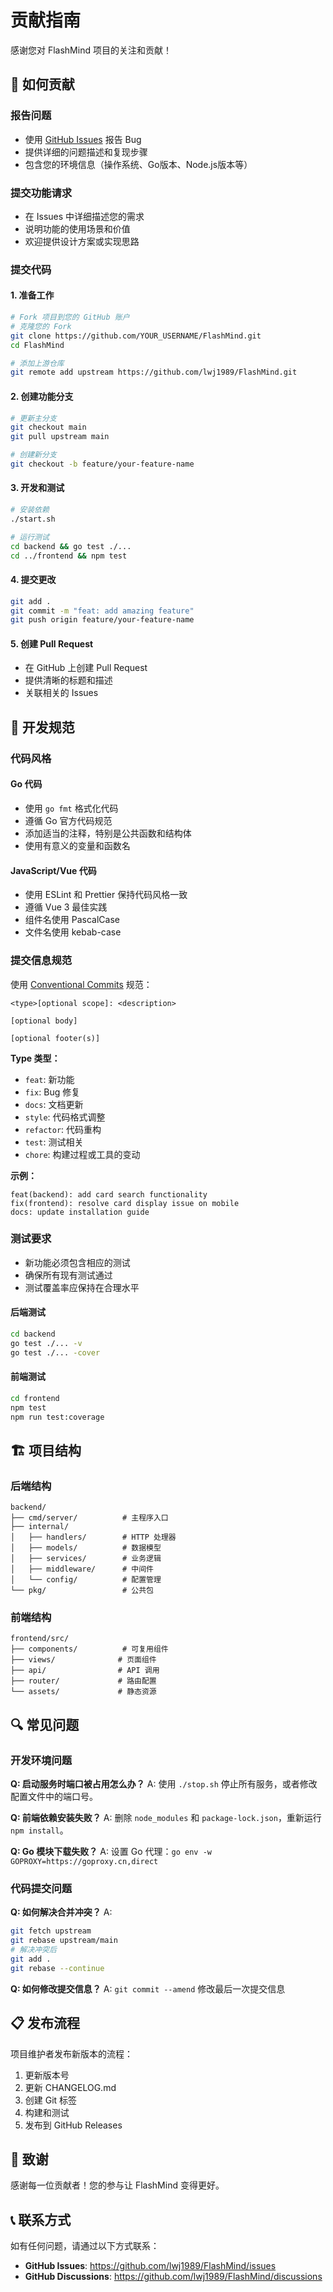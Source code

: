 # 贡献指南

感谢您对 FlashMind 项目的关注和贡献！

## 🚀 如何贡献

### 报告问题
- 使用 [GitHub Issues](https://github.com/lwj1989/FlashMind/issues) 报告 Bug
- 提供详细的问题描述和复现步骤
- 包含您的环境信息（操作系统、Go版本、Node.js版本等）

### 提交功能请求
- 在 Issues 中详细描述您的需求
- 说明功能的使用场景和价值
- 欢迎提供设计方案或实现思路

### 提交代码

#### 1. 准备工作
```bash
# Fork 项目到您的 GitHub 账户
# 克隆您的 Fork
git clone https://github.com/YOUR_USERNAME/FlashMind.git
cd FlashMind

# 添加上游仓库
git remote add upstream https://github.com/lwj1989/FlashMind.git
```

#### 2. 创建功能分支
```bash
# 更新主分支
git checkout main
git pull upstream main

# 创建新分支
git checkout -b feature/your-feature-name
```

#### 3. 开发和测试
```bash
# 安装依赖
./start.sh

# 运行测试
cd backend && go test ./...
cd ../frontend && npm test
```

#### 4. 提交更改
```bash
git add .
git commit -m "feat: add amazing feature"
git push origin feature/your-feature-name
```

#### 5. 创建 Pull Request
- 在 GitHub 上创建 Pull Request
- 提供清晰的标题和描述
- 关联相关的 Issues

## 📝 开发规范

### 代码风格

#### Go 代码
- 使用 `go fmt` 格式化代码
- 遵循 Go 官方代码规范
- 添加适当的注释，特别是公共函数和结构体
- 使用有意义的变量和函数名

#### JavaScript/Vue 代码
- 使用 ESLint 和 Prettier 保持代码风格一致
- 遵循 Vue 3 最佳实践
- 组件名使用 PascalCase
- 文件名使用 kebab-case

### 提交信息规范

使用 [Conventional Commits](https://conventionalcommits.org/) 规范：

```
<type>[optional scope]: <description>

[optional body]

[optional footer(s)]
```

**Type 类型：**
- `feat`: 新功能
- `fix`: Bug 修复
- `docs`: 文档更新
- `style`: 代码格式调整
- `refactor`: 代码重构
- `test`: 测试相关
- `chore`: 构建过程或工具的变动

**示例：**
```
feat(backend): add card search functionality
fix(frontend): resolve card display issue on mobile
docs: update installation guide
```

### 测试要求

- 新功能必须包含相应的测试
- 确保所有现有测试通过
- 测试覆盖率应保持在合理水平

#### 后端测试
```bash
cd backend
go test ./... -v
go test ./... -cover
```

#### 前端测试
```bash
cd frontend
npm test
npm run test:coverage
```

## 🏗️ 项目结构

### 后端结构
```
backend/
├── cmd/server/          # 主程序入口
├── internal/
│   ├── handlers/        # HTTP 处理器
│   ├── models/          # 数据模型
│   ├── services/        # 业务逻辑
│   ├── middleware/      # 中间件
│   └── config/          # 配置管理
└── pkg/                 # 公共包
```

### 前端结构
```
frontend/src/
├── components/          # 可复用组件
├── views/              # 页面组件
├── api/                # API 调用
├── router/             # 路由配置
└── assets/             # 静态资源
```

## 🔍 常见问题

### 开发环境问题

**Q: 启动服务时端口被占用怎么办？**
A: 使用 `./stop.sh` 停止所有服务，或者修改配置文件中的端口号。

**Q: 前端依赖安装失败？**
A: 删除 `node_modules` 和 `package-lock.json`，重新运行 `npm install`。

**Q: Go 模块下载失败？**
A: 设置 Go 代理：`go env -w GOPROXY=https://goproxy.cn,direct`

### 代码提交问题

**Q: 如何解决合并冲突？**
A: 
```bash
git fetch upstream
git rebase upstream/main
# 解决冲突后
git add .
git rebase --continue
```

**Q: 如何修改提交信息？**
A: `git commit --amend` 修改最后一次提交信息

## 📋 发布流程

项目维护者发布新版本的流程：

1. 更新版本号
2. 更新 CHANGELOG.md
3. 创建 Git 标签
4. 构建和测试
5. 发布到 GitHub Releases

## 🙏 致谢

感谢每一位贡献者！您的参与让 FlashMind 变得更好。

## 📞 联系方式

如有任何问题，请通过以下方式联系：

- **GitHub Issues**: https://github.com/lwj1989/FlashMind/issues
- **GitHub Discussions**: https://github.com/lwj1989/FlashMind/discussions
